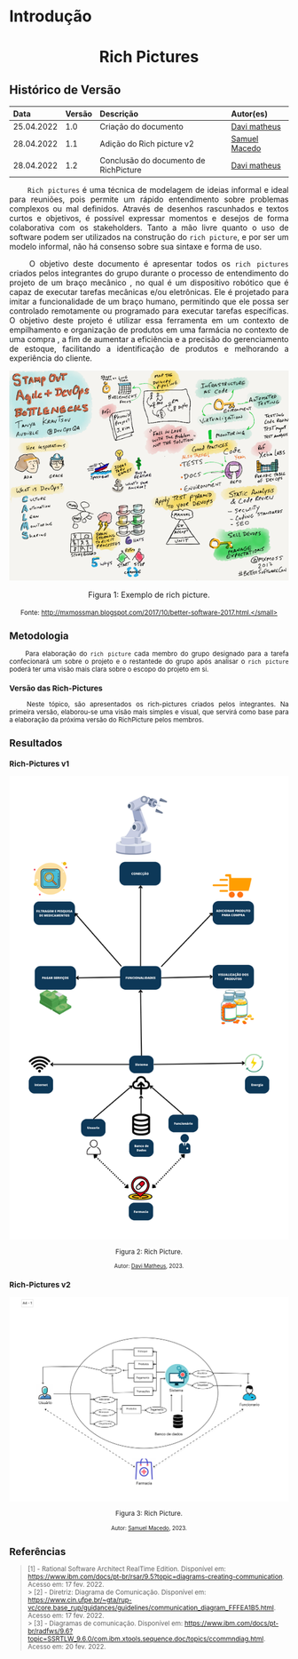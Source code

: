 # Introdução

<!-- Adicionar explicação do que é o documento de visão e sua finalidade -->


# <center> Rich Pictures

## Histórico de Versão<br>
|    Data    | Versão | Descrição            | Autor(es)       |
| :- | :- | :- | :- |
| 25.04.2022 |  1.0   | Criação do documento | [Davi matheus](https://github.com/DaviMatheus) |
| 28.04.2022 |  1.1   | Adição do Rich picture v2 | [Samuel Macedo](https://github.com/Samuelcastro7) |
|28.04.2022  | 1.2    | Conclusão do documento de RichPicture | [Davi matheus](https://github.com/DaviMatheus) |

<p align="justify">&emsp;&emsp;
<code>Rich pictures</code> é uma técnica de modelagem de ideias informal e ideal para reuniões, pois permite um rápido entendimento sobre problemas complexos ou mal definidos. Através de desenhos rascunhados e textos curtos e objetivos, é possível expressar momentos e desejos de forma colaborativa com os stakeholders. Tanto a mão livre quanto o uso de software podem ser utilizados na construção do <code>rich picture</code>, e por ser um modelo informal, não há consenso sobre sua sintaxe e forma de uso.
</p>
<p align="justify">&emsp;&emsp;
O objetivo deste documento é apresentar todos os <code>rich pictures</code> criados pelos integrantes do grupo durante o processo de entendimento do projeto de um braço mecânico , no qual é um dispositivo robótico que é capaz de executar tarefas mecânicas e/ou eletrônicas. Ele é projetado para imitar a funcionalidade de um braço humano, permitindo que ele possa ser controlado remotamente ou programado para executar tarefas específicas. O objetivo deste projeto é utilizar essa ferramenta em um contexto de empilhamento e organização de produtos em uma farmácia no contexto de uma compra , a fim de aumentar a eficiência e a precisão do gerenciamento de estoque, facilitando a identificação de produtos e melhorando a experiência do cliente.
</p>


![Rich Picture](./assets/documento_visao/RichPicture.png)

<center>

<p> Figura 1: Exemplo de rich picture.</p>

<small>Fonte: http://mxmossman.blogspot.com/2017/10/better-software-2017.html.</small>

</center>


## Metodologia
<p align="justify">&emsp;&emsp;
 Para elaboração do <code>rich picture</code> cada membro do grupo designado para a tarefa confecionará um sobre o projeto e o restantede do grupo após analisar o <code>rich picture</code> poderá ter uma visão mais clara sobre o escopo do projeto em si.
</p>

### Versão das Rich-Pictures 

<p align="justify">&emsp;&emsp;
Neste tópico, são apresentados os rich-pictures criados pelos integrantes. Na primeira versão, elaborou-se uma visão mais simples e visual, que servirá como base para a elaboração da próxima versão do RichPicture pelos membros.
</p>

## Resultados

### Rich-Pictures v1


![Rich Picture v1.0](./assets/documento_visao/RichPicture_Davi.png)

<center>

<p> Figura 2: Rich Picture.</p>

<small>Autor: <a href='https://github.com/DaviMatheus'>Davi Matheus</a>, 2023.</small>

</center>


### Rich-Pictures v2


![Rich Picture v2.0](./assets/documento_visao/Richpicture_Samuel.png)

<center>

<p> Figura 3: Rich Picture.</p>

<small>Autor: <a href='https://github.com/Samuelcastro7'>Samuel Macedo</a>, 2023.</small>

</center>

## Referências

> [1] - Rational Software Architect RealTime Edition. Disponível em: <https://www.ibm.com/docs/pt-br/rsar/9.5?topic=diagrams-creating-communication>. Acesso em: 17 fev. 2022. <br> > [2] - Diretriz: Diagrama de Comunicação. Disponível em: <https://www.cin.ufpe.br/~gta/rup-vc/core.base_rup/guidances/guidelines/communication_diagram_FFFEA1B5.html>. Acesso em: 17 fev. 2022. <br> > [3] - Diagramas de comunicação. Disponível em: <https://www.ibm.com/docs/pt-br/radfws/9.6?topic=SSRTLW_9.6.0/com.ibm.xtools.sequence.doc/topics/ccommndiag.html>. Acesso em: 20 fev. 2022. <br>



